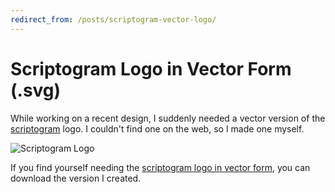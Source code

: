 ```yaml
---
redirect_from: /posts/scriptogram-vector-logo/
---
```


# Scriptogram Logo in Vector Form (.svg)

While working on a recent design, I suddenly needed a vector version of the [scriptogram](http://scriptogr.am/) logo. I couldn't find one on the web, so I made one myself.

![Scriptogram Logo](https://cdn.jim-nielsen.com/blog/2013/scriptogram-logo.png)

If you find yourself needing the [scriptogram logo in vector form](https://cdn.jim-nielsen.com/blog/2013/scriptogram-logo.svg), you can download the version I created.
